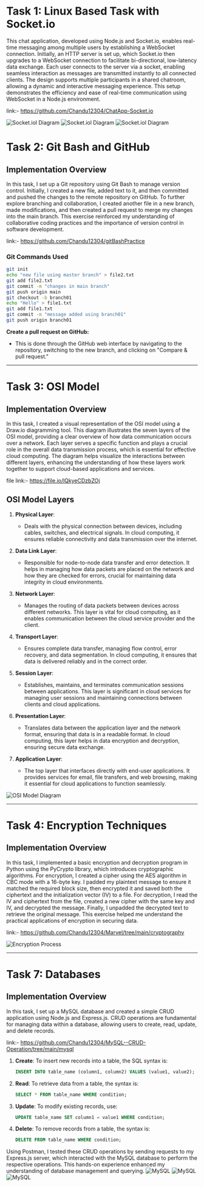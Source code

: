 # Task 1: Linux Based Task with Socket.io

This chat application, developed using Node.js and Socket.io, enables real-time messaging among multiple users by establishing a WebSocket connection. Initially, an HTTP server is set up, which Socket.io then upgrades to a WebSocket connection to facilitate bi-directional, low-latency data exchange. Each user connects to the server via a socket, enabling seamless interaction as messages are transmitted instantly to all connected clients. The design supports multiple participants in a shared chatroom, allowing a dynamic and interactive messaging experience. This setup demonstrates the efficiency and ease of real-time communication using WebSocket in a Node.js environment.

link:- https://github.com/Chandu12304/ChatApp-Socket.io

![Socket.iol Diagram](https://i.imgur.com/shehthA.png)
![Socket.iol Diagram](https://i.imgur.com/GmwW1xe.png)
![Socket.iol Diagram](https://i.imgur.com/q8bkmvL.png)

# Task 2: Git Bash and GitHub

## Implementation Overview
In this task, I set up a Git repository using Git Bash to manage version control. Initially, I created a new file, added text to it, and then committed and pushed the changes to the remote repository on GitHub. To further explore branching and collaboration, I created another file in a new branch, made modifications, and then created a pull request to merge my changes into the main branch. This exercise reinforced my understanding of collaborative coding practices and the importance of version control in software development.

link:- https://github.com/Chandu12304/gitBashPractice

### Git Commands Used

   ```bash
   git init
   echo "new file using master branch" > file2.txt
   git add file2.txt
   git commit -m "changes in main branch"
   git push origin main
   git checkout -b branch01
   echo "Hello" > file1.txt
   git add file1.txt
   git commit -m "message added using branch01"
   git push origin branch01
   ```
 **Create a pull request on GitHub:**
   - This is done through the GitHub web interface by navigating to the repository, switching to the new branch, and clicking on "Compare & pull request."

***
# Task 3: OSI Model

## Implementation Overview
In this task, I created a visual representation of the OSI model using a Draw.io diagramming tool. This diagram illustrates the seven layers of the OSI model, providing a clear overview of how data communication occurs over a network. Each layer serves a specific function and plays a crucial role in the overall data transmission process, which is essential for effective cloud computing. The diagram helps visualize the interactions between different layers, enhancing the understanding of how these layers work together to support cloud-based applications and services.

file link:- https://file.io/lQkyeCDzbZOj
## OSI Model Layers

1. **Physical Layer**:
   - Deals with the physical connection between devices, including cables, switches, and electrical signals. In cloud computing, it ensures reliable connectivity and data transmission over the internet.

2. **Data Link Layer**:
   - Responsible for node-to-node data transfer and error detection. It helps in managing how data packets are placed on the network and how they are checked for errors, crucial for maintaining data integrity in cloud environments.

3. **Network Layer**:
   - Manages the routing of data packets between devices across different networks. This layer is vital for cloud computing, as it enables communication between the cloud service provider and the client.

4. **Transport Layer**:
   - Ensures complete data transfer, managing flow control, error recovery, and data segmentation. In cloud computing, it ensures that data is delivered reliably and in the correct order.

5. **Session Layer**:
   - Establishes, maintains, and terminates communication sessions between applications. This layer is significant in cloud services for managing user sessions and maintaining connections between clients and cloud applications.

6. **Presentation Layer**:
   - Translates data between the application layer and the network format, ensuring that data is in a readable format. In cloud computing, this layer helps in data encryption and decryption, ensuring secure data exchange.

7. **Application Layer**:
   - The top layer that interfaces directly with end-user applications. It provides services for email, file transfers, and web browsing, making it essential for cloud applications to function seamlessly.

![OSI Model Diagram](https://i.imgur.com/Q6BtXks.png)

***

# Task 4: Encryption Techniques

## Implementation Overview
In this task, I implemented a basic encryption and decryption program in Python using the PyCrypto library, which introduces cryptographic algorithms. For encryption, I created a cipher using the AES algorithm in CBC mode with a 16-byte key. I padded my plaintext message to ensure it matched the required block size, then encrypted it and saved both the ciphertext and the initialization vector (IV) to a file. For decryption, I read the IV and ciphertext from the file, created a new cipher with the same key and IV, and decrypted the message. Finally, I unpadded the decrypted text to retrieve the original message. This exercise helped me understand the practical applications of encryption in securing data.

link:- https://github.com/Chandu12304/Marvel/tree/main/cryptography

![Encryption Process](https://i.imgur.com/XD7BURw.png)

***

# Task 7: Databases

## Implementation Overview
In this task, I set up a MySQL database and created a simple CRUD application using Node.js and Express.js. CRUD operations are fundamental for managing data within a database, allowing users to create, read, update, and delete records. 

link:- https://github.com/Chandu12304/MySQL--CRUD-Operation/tree/main/mysql

1. **Create**: To insert new records into a table, the SQL syntax is:
   ```sql
   INSERT INTO table_name (column1, column2) VALUES (value1, value2);
   ```

2. **Read**: To retrieve data from a table, the syntax is:
   ```sql
   SELECT * FROM table_name WHERE condition;
   ```

3. **Update**: To modify existing records, use:
   ```sql
   UPDATE table_name SET column1 = value1 WHERE condition;
   ```

4. **Delete**: To remove records from a table, the syntax is:
   ```sql
   DELETE FROM table_name WHERE condition;
   ```

Using Postman, I tested these CRUD operations by sending requests to my Express.js server, which interacted with the MySQL database to perform the respective operations. This hands-on experience enhanced my understanding of database management and querying.
![MySQL](https://i.imgur.com/t7kJK4U.png)
![MySQL](https://i.imgur.com/Qnrlkl6.png)
![MySQL](https://i.imgur.com/AcLgA6T.png)


